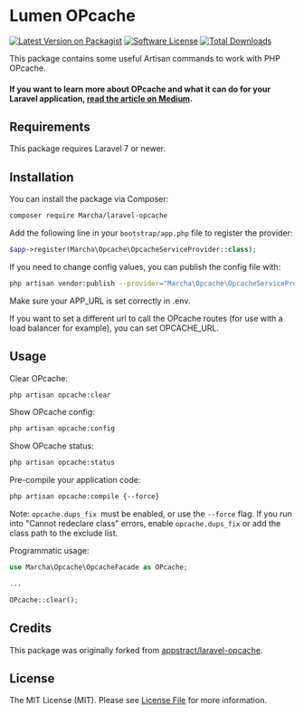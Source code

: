 # Lumen OPcache

[![Latest Version on Packagist](https://img.shields.io/packagist/v/marcha/lumen-opcache.svg?style=flat-square)](https://packagist.org/packages/Marcha/lumen-opcache)
[![Software License](https://img.shields.io/badge/license-MIT-brightgreen.svg?style=flat-square)](LICENSE.md)
[![Total Downloads](https://img.shields.io/packagist/dt/marcha/lumen-opcache.svg?style=flat-square)](https://packagist.org/packages/Marcha/lumen-opcache)

This package contains some useful Artisan commands to work with PHP OPcache.

#### If you want to learn more about OPcache and what it can do for your Laravel application, [read the article on Medium](https://medium.com/Marcha/make-your-laravel-app-fly-with-php-opcache-9948db2a5f93#.bjrpj4h1c).

## Requirements
This package requires Laravel 7 or newer.

## Installation

You can install the package via Composer:

``` bash
composer require Marcha/laravel-opcache
```

Add the following line in your `bootstrap/app.php` file to register the provider:

``` php
$app->register(Marcha\Opcache\OpcacheServiceProvider::class);
```

If you need to change config values, you can publish the config file with:

```bash
php artisan vendor:publish --provider="Marcha\Opcache\OpcacheServiceProvider" --tag="config"
```

Make sure your APP_URL is set correctly in .env.

If you want to set a different url to call the OPcache routes (for use with a load balancer for example),
you can set OPCACHE_URL.





## Usage

Clear OPcache:
``` bash
php artisan opcache:clear
```

Show OPcache config:
``` bash
php artisan opcache:config
```

Show OPcache status:
``` bash
php artisan opcache:status
```

Pre-compile your application code:
``` bash
php artisan opcache:compile {--force}
```
Note: `opcache.dups_fix `must be enabled, or use the `--force` flag.
If you run into "Cannot redeclare class" errors, enable `opcache.dups_fix` or add the class path to the exclude list.

Programmatic usage:

```php
use Marcha\Opcache\OpcacheFacade as OPcache;

...

OPcache::clear();
```

## Credits
This package was originally forked from [appstract/laravel-opcache](https://github.com/appstract/laravel-opcache).
## License

The MIT License (MIT). Please see [License File](LICENSE.md) for more information.
